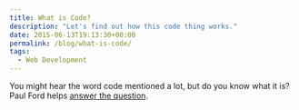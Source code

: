 ```yaml
---
title: What is Code?
description: "Let's find out how this code thing works."
date: 2015-06-13T19:13:30+00:00
permalink: /blog/what-is-code/
tags:
  - Web Development
---
```


You might hear the word code mentioned a lot, but do you know what it is? Paul Ford helps [answer the question](http://www.bloomberg.com/graphics/2015-paul-ford-what-is-code/).
